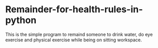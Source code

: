 # Remainder-for-health-rules-in-python
This is the simple program to remaind someone to drink water, do eye exercise and physical exercise while being on sitting workspace.
